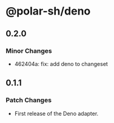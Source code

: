 # @polar-sh/deno

## 0.2.0

### Minor Changes

- 462404a: fix: add deno to changeset

## 0.1.1

### Patch Changes

- First release of the Deno adapter.
